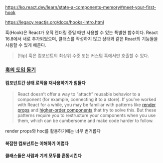 https://ko.react.dev/learn/state-a-components-memory#meet-your-first-hook

https://legacy.reactjs.org/docs/hooks-intro.html

훅(Hook)은 React가 오직 렌더링 중일 때만 사용할 수 있는 특별한 함수이다.
React 16.8에서 새로 추가되었으며, 클래스를 작성하지 않고 상태와 같은 React의 기능들을 사용할 수 있게 해준다.

> [!tip] 훅은 컴포넌트의 최상위 수준 또는 커스텀 훅에서만 호출할 수 있다.


### [훅의 도입 동기](https://legacy.reactjs.org/docs/hooks-intro.html#motivation)
#### 컴포넌트간 상태 로직을 재사용하기가 힘들다
> React doesn’t offer a way to “attach” reusable behavior to a component (for example, connecting it to a store). If you’ve worked with React for a while, you may be familiar with patterns like [render props](https://legacy.reactjs.org/docs/render-props.html) and [higher-order components](https://legacy.reactjs.org/docs/higher-order-components.html) that try to solve this. But these patterns require you to restructure your components when you use them, which can be cumbersome and make code harder to follow.

render props와 hoc를 활용하기에는 너무 번거롭다

#### 복잡한 컴포넌트는 이해하기 어렵다

#### 클래스들은 사람과 기계 모두를 혼동시킨다